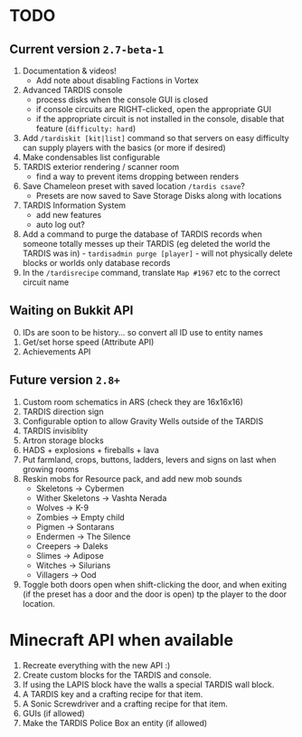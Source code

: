 # TODO

## Current version `2.7-beta-1`
1. Documentation & videos!
   * Add note about disabling Factions in Vortex
2. Advanced TARDIS console
    * process disks when the console GUI is closed
    * if console circuits are RIGHT-clicked, open the appropriate GUI
    * if the appropriate circuit is not installed in the console, disable that feature (`difficulty: hard`)
3. Add `/tardiskit [kit|list]` command so that servers on easy difficulty can supply players with the basics (or more if desired)
4. Make condensables list configurable
5. TARDIS exterior rendering / scanner room
   * find a way to prevent items dropping between renders
6. Save Chameleon preset with saved location `/tardis csave`?
   * Presets are now saved to Save Storage Disks along with locations
7. TARDIS Information System
    * add new features
    * auto log out?
8. Add a command to purge the database of TARDIS records when someone totally messes up their TARDIS (eg deleted the world the TARDIS was in) - `tardisadmin purge [player]` - will not physically delete blocks or worlds only database records
9. In the `/tardisrecipe` command, translate `Map #1967` etc to the correct circuit name
    
## Waiting on Bukkit API
0. IDs are soon to be history... so convert all ID use to entity names
1. Get/set horse speed (Attribute API)
2. Achievements API

## Future version `2.8+`
1. Custom room schematics in ARS (check they are 16x16x16)
2. TARDIS direction sign
3. Configurable option to allow Gravity Wells outside of the TARDIS
4. TARDIS invisiblity
5. Artron storage blocks
6. HADS + explosions + fireballs + lava
7. Put farmland, crops, buttons, ladders, levers and signs on last when growing rooms
8. Reskin mobs for Resource pack, and add new mob sounds
   * Skeletons -> Cybermen
   * Wither Skeletons -> Vashta Nerada
   * Wolves -> K-9
   * Zombies -> Empty child
   * Pigmen -> Sontarans
   * Endermen -> The Silence
   * Creepers -> Daleks
   * Slimes -> Adipose
   * Witches -> Silurians
   * Villagers -> Ood
9. Toggle both doors open when shift-clicking the door, and when exiting (if the preset has a door and the door is open) tp the player to the door location.

# Minecraft API when available
1. Recreate everything with the new API :)
2. Create custom blocks for the TARDIS and console.
3. If using the LAPIS block have the walls a special TARDIS wall block.
4. A TARDIS key and a crafting recipe for that item.
5. A Sonic Screwdriver and a crafting recipe for that item.
6. GUIs (if allowed)
7. Make the TARDIS Police Box an entity (if allowed)

